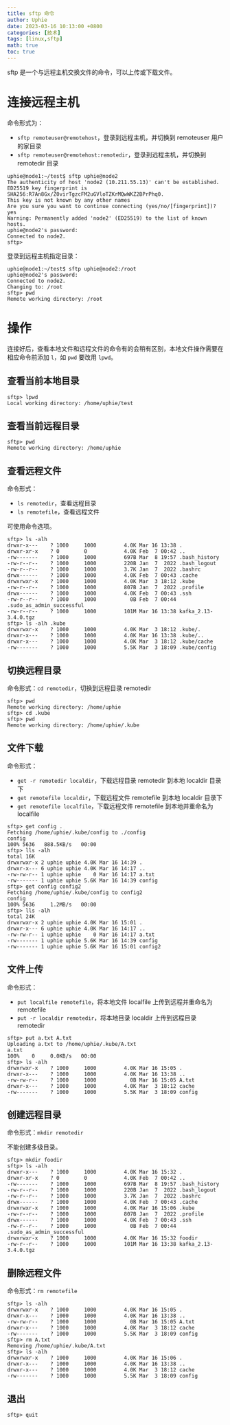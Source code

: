 ```yaml
---
title: sftp 命令
author: Uphie
date: 2023-03-16 10:13:00 +0800
categories: [技术]
tags: [linux,sftp]
math: true
toc: true
---
```


sftp 是一个与远程主机交换文件的命令，可以上传或下载文件。

# 连接远程主机

命令形式为：
- `sftp remoteuser@remotehost`，登录到远程主机，并切换到 remoteuser 用户的家目录
- `sftp remoteuser@remotehost:remotedir`，登录到远程主机，并切换到 remotedir 目录

```console
uphie@node1:~/test$ sftp uphie@node2
The authenticity of host 'node2 (10.211.55.13)' can't be established.
ED25519 key fingerprint is SHA256:R7An8Gx/Z0virTgzcFM2uGVloTZKrMQwWKZ2BPrPhq0.
This key is not known by any other names
Are you sure you want to continue connecting (yes/no/[fingerprint])? yes
Warning: Permanently added 'node2' (ED25519) to the list of known hosts.
uphie@node2's password:
Connected to node2.
sftp>
```

登录到远程主机指定目录：
```
uphie@node1:~/test$ sftp uphie@node2:/root
uphie@node2's password:
Connected to node2.
Changing to: /root
sftp> pwd
Remote working directory: /root
```

# 操作

连接好后，查看本地文件和远程文件的命令有的会稍有区别，本地文件操作需要在相应命令前添加 `l`，如 `pwd` 要改用 `lpwd`。


## 查看当前本地目录

```console
sftp> lpwd
Local working directory: /home/uphie/test
```

## 查看当前远程目录

```console
sftp> pwd
Remote working directory: /home/uphie
```

## 查看远程文件

命令形式：
- `ls remotedir`，查看远程目录
- `ls remotefile`，查看远程文件

可使用命令选项。

```
sftp> ls -alh
drwxr-x---    ? 1000     1000         4.0K Mar 16 13:38 .
drwxr-xr-x    ? 0        0            4.0K Feb  7 00:42 ..
-rw-------    ? 1000     1000         697B Mar  8 19:57 .bash_history
-rw-r--r--    ? 1000     1000         220B Jan  7  2022 .bash_logout
-rw-r--r--    ? 1000     1000         3.7K Jan  7  2022 .bashrc
drwx------    ? 1000     1000         4.0K Feb  7 00:43 .cache
drwxrwxr-x    ? 1000     1000         4.0K Mar  3 18:12 .kube
-rw-r--r--    ? 1000     1000         807B Jan  7  2022 .profile
drwx------    ? 1000     1000         4.0K Feb  7 00:43 .ssh
-rw-r--r--    ? 1000     1000           0B Feb  7 00:44 .sudo_as_admin_successful
-rw-r--r--    ? 1000     1000         101M Mar 16 13:38 kafka_2.13-3.4.0.tgz
sftp> ls -alh .kube
drwxrwxr-x    ? 1000     1000         4.0K Mar  3 18:12 .kube/.
drwxr-x---    ? 1000     1000         4.0K Mar 16 13:38 .kube/..
drwxr-x---    ? 1000     1000         4.0K Mar  3 18:12 .kube/cache
-rw-------    ? 1000     1000         5.5K Mar  3 18:09 .kube/config
```

## 切换远程目录

命令形式：`cd remotedir`，切换到远程目录 remotedir

```console
sftp> pwd
Remote working directory: /home/uphie
sftp> cd .kube
sftp> pwd
Remote working directory: /home/uphie/.kube
```

## 文件下载

命令形式：
- `get -r remotedir localdir`，下载远程目录 remotedir 到本地 localdir 目录下
- `get remotefile localdir`，下载远程文件 remotefile 到本地 localdir 目录下
- `get remotefile localfile`，下载远程文件 remotefile 到本地并重命名为 localfile

```console
sftp> get config .
Fetching /home/uphie/.kube/config to ./config
config                                                                                                                                            100% 5636   888.5KB/s   00:00
sftp> lls -alh
total 16K
drwxrwxr-x 2 uphie uphie 4.0K Mar 16 14:39 .
drwxr-x--- 6 uphie uphie 4.0K Mar 16 14:17 ..
-rw-rw-r-- 1 uphie uphie    0 Mar 16 14:17 a.txt
-rw------- 1 uphie uphie 5.6K Mar 16 14:39 config
sftp> get config config2
Fetching /home/uphie/.kube/config to config2
config                                                                                                                                            100% 5636     1.2MB/s   00:00
sftp> lls -alh
total 24K
drwxrwxr-x 2 uphie uphie 4.0K Mar 16 15:01 .
drwxr-x--- 6 uphie uphie 4.0K Mar 16 14:17 ..
-rw-rw-r-- 1 uphie uphie    0 Mar 16 14:17 a.txt
-rw------- 1 uphie uphie 5.6K Mar 16 14:39 config
-rw------- 1 uphie uphie 5.6K Mar 16 15:01 config2
```

## 文件上传

命令形式：
- `put localfile remotefile`，将本地文件 localfile 上传到远程并重命名为 remotefile
- `put -r localdir remotedir`，将本地目录 localdir 上传到远程目录 remotedir


```console
sftp> put a.txt A.txt
Uploading a.txt to /home/uphie/.kube/A.txt
a.txt                                                                                                                                             100%    0     0.0KB/s   00:00
sftp> ls -alh
drwxrwxr-x    ? 1000     1000         4.0K Mar 16 15:05 .
drwxr-x---    ? 1000     1000         4.0K Mar 16 13:38 ..
-rw-rw-r--    ? 1000     1000           0B Mar 16 15:05 A.txt
drwxr-x---    ? 1000     1000         4.0K Mar  3 18:12 cache
-rw-------    ? 1000     1000         5.5K Mar  3 18:09 config
```

## 创建远程目录

命令形式：`mkdir remotedir`

不能创建多级目录。

```console
sftp> mkdir foodir
sftp> ls -alh
drwxr-x---    ? 1000     1000         4.0K Mar 16 15:32 .
drwxr-xr-x    ? 0        0            4.0K Feb  7 00:42 ..
-rw-------    ? 1000     1000         697B Mar  8 19:57 .bash_history
-rw-r--r--    ? 1000     1000         220B Jan  7  2022 .bash_logout
-rw-r--r--    ? 1000     1000         3.7K Jan  7  2022 .bashrc
drwx------    ? 1000     1000         4.0K Feb  7 00:43 .cache
drwxrwxr-x    ? 1000     1000         4.0K Mar 16 15:06 .kube
-rw-r--r--    ? 1000     1000         807B Jan  7  2022 .profile
drwx------    ? 1000     1000         4.0K Feb  7 00:43 .ssh
-rw-r--r--    ? 1000     1000           0B Feb  7 00:44 .sudo_as_admin_successful
drwxrwxr-x    ? 1000     1000         4.0K Mar 16 15:32 foodir
-rw-r--r--    ? 1000     1000         101M Mar 16 13:38 kafka_2.13-3.4.0.tgz
```

## 删除远程文件

命令形式：`rm remotefile`

```console
sftp> ls -alh
drwxrwxr-x    ? 1000     1000         4.0K Mar 16 15:05 .
drwxr-x---    ? 1000     1000         4.0K Mar 16 13:38 ..
-rw-rw-r--    ? 1000     1000           0B Mar 16 15:05 A.txt
drwxr-x---    ? 1000     1000         4.0K Mar  3 18:12 cache
-rw-------    ? 1000     1000         5.5K Mar  3 18:09 config
sftp> rm A.txt
Removing /home/uphie/.kube/A.txt
sftp> ls -alh
drwxrwxr-x    ? 1000     1000         4.0K Mar 16 15:06 .
drwxr-x---    ? 1000     1000         4.0K Mar 16 13:38 ..
drwxr-x---    ? 1000     1000         4.0K Mar  3 18:12 cache
-rw-------    ? 1000     1000         5.5K Mar  3 18:09 config
```

## 退出

```
sftp> quit
```

